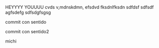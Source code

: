 HEYYYY YOUUUU
cvds v,mdnskdmn,
efsdvd
fksdnlfksdn
sdfdsf
sdfsdf
agfsdefg
sdfsdgfsgsg




<!-- COMMIT CON SENTIDO -->

commit con sentido

commit con sentido2

michi
